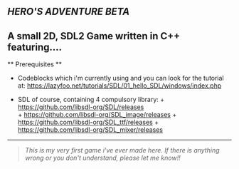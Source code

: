 **_HERO'S ADVENTURE BETA_**
---
A small 2D, SDL2 Game written in C++ featuring....
---
** Prerequisites **
- Codeblocks which i'm currently using and you can look for the tutorial at: https://lazyfoo.net/tutorials/SDL/01_hello_SDL/windows/index.php

- SDL of course, containing 4 compulsory library: 
                                                  + https://github.com/libsdl-org/SDL/releases                                           
                                                  + https://github.com/libsdl-org/SDL_image/releases
                                                  + https://github.com/libsdl-org/SDL_ttf/releases
                                                  + https://github.com/libsdl-org/SDL_mixer/releases


                                      
--- 
> _This is my very first game i've ever made here. If there is anything wrong or you don't understand, please let me know!!_

